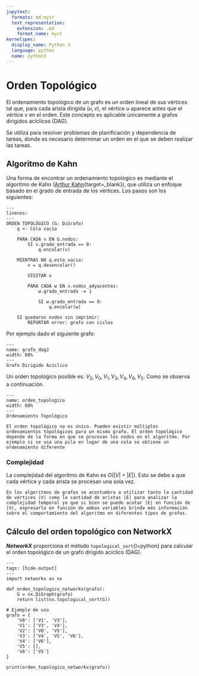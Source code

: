 ```yaml
---
jupytext:
  formats: md:myst
  text_representation:
    extension: .md
    format_name: myst
kernelspec:
  display_name: Python 3
  language: python
  name: python3
---
```


# Orden Topológico

El ordenamiento topológico de un grafo es un orden lineal de sus vértices tal que, para cada arista dirigida $(u, v)$, el vértice $u$ aparece antes que el vértice $v$ en el orden. Este concepto es aplicable únicamente a grafos dirigidos acíclicos (DAG).

Se utiliza para resolver problemas de planificación y dependencia de tareas, donde es necesario determinar un orden en el que se deben realizar las tareas.

## Algoritmo de Kahn

Una forma de encontrar un ordenamiento topológico es mediante el algoritmo de Kahn ([Arthur Kahn](https://en.wikipedia.org/wiki/Arthur_Kahn){target=\_blank}), que utiliza un enfoque basado en el grado de entrada de los vértices. Los pasos son los siguientes:

```{code-block}
---
linenos:
---
ORDEN TOPOLÓGICO (G: DiGrafo)
    q <- Cola vacía

    PARA CADA v EN G.nodos:
        SI v.grado_entrada == 0:
            q.encolar(v)

    MIENTRAS NO q.esta_vacia:
        v = q.desencolar()

        VISITAR v

        PARA CADA w EN v.nodos_adyacentes:
            w.grado_entrada -= 1

            SI w.grado_entrada == 0:
                q.encolar(w)

    SI quedaron nodos sin imprimir:
        REPORTAR error: grafo con ciclos
```

Por ejemplo dado el siguiente grafo:

```{figure} ../assets/images/grafo_dag.png
---
name: grafo_dag2
width: 60%
---
Grafo Dirigido Acíclico
```

Un orden topológico posible es: $V_2, V_0, V_1, V_3, V_4, V_6, V_5$. Como se observa a continuación.

```{figure} ../assets/images/grafo_orden_topologico.png
---
name: orden_topologico
width: 60%
---
Ordenamiento Topológico
```

```{Important}
El orden topológico no es único. Pueden existir múltiples ordenamientos topológicos para un mismo grafo. El orden topológico depende de la forma en que se procesan los nodos en el algoritmo. Por ejemplo si se usa una pila en lugar de una cola se obtiene un ordenamiento diferente
```

### Complejidad

La complejidad del algoritmo de Kahn es $O(|V|+|E|)$. Esto se debe a que cada vértice y cada arista se procesan una sola vez.

```{note}
En los algoritmos de grafos se acostumbra a utilizar tanto la cantidad de vértices |V| como la cantidad de aristas |E| para analizar la complejidad temporal ya que si bien se puede acotar |E| en función de |V|, expresarlo en función de ambas variables brinda más información sobre el comportamiento del algoritmo en diferentes tipos de grafos.
```

## Cálculo del orden topológico con NetworkX

***NetworkX*** proporciona el método `topological_sort`{l=python} para calcular el orden topológico de un grafo dirigido acíclico (DAG).

```{code-cell}python
---
tags: [hide-output]
---
import networkx as nx

def orden_topologico_networkx(grafo):
    G = nx.DiGraph(grafo)
    return list(nx.topological_sort(G))

# Ejemplo de uso
grafo = {
    'V0': ['V1', 'V3'],
    'V1': ['V3', 'V4'],
    'V2': ['V0', 'V5'],
    'V3': ['V4', 'V5', 'V6'],
    'V4': ['V6'],
    'V5': [],
    'V6': ['V5']
}

print(orden_topologico_networkx(grafo))
```
